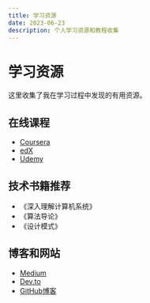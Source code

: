```yaml
---
title: 学习资源
date: 2023-06-23
description: 个人学习资源和教程收集
---
```


# 学习资源

这里收集了我在学习过程中发现的有用资源。

## 在线课程
- [Coursera](https://www.coursera.org/)
- [edX](https://www.edx.org/)
- [Udemy](https://www.udemy.com/)

## 技术书籍推荐
- 《深入理解计算机系统》
- 《算法导论》
- 《设计模式》

## 博客和网站
- [Medium](https://medium.com/)
- [Dev.to](https://dev.to/)
- [GitHub博客](https://github.blog/)
